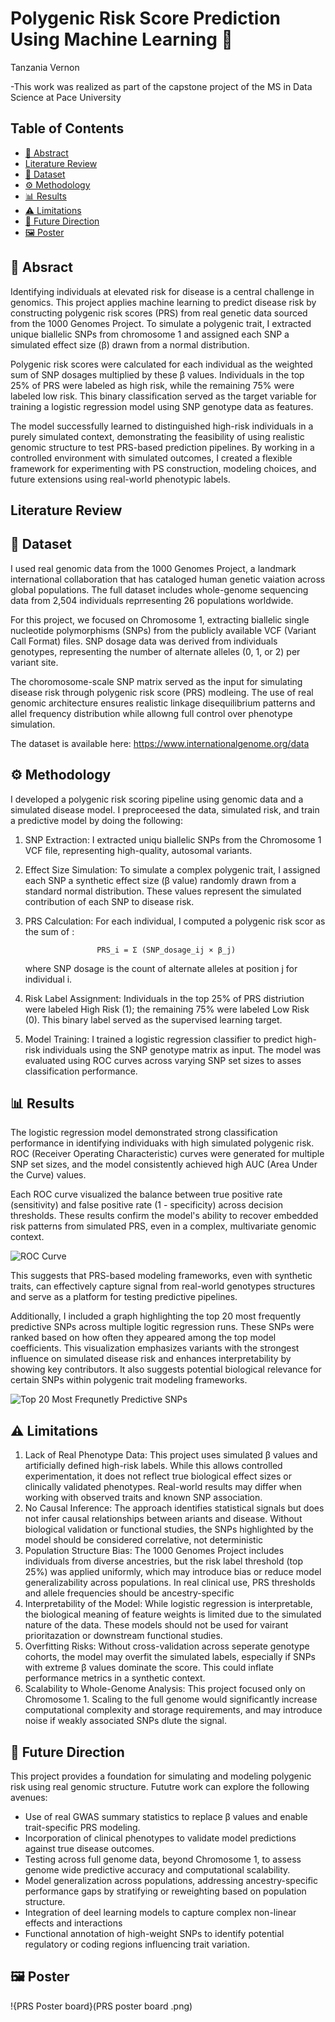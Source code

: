 # Polygenic Risk Score Prediction Using Machine Learning 🧬

Tanzania Vernon

-This work was realized as part of the capstone project of the MS in Data Science at Pace University


## Table of Contents
- [🧠 Abstract](#abstract)
- [Literature Review](#literature-review)
- [🔬 Dataset](#dataset)
- [⚙️ Methodology](#methodology)
- [📊 Results](#results)
- [⚠️ Limitations](#limitations)
- [🚀 Future Direction](#future-direction)
- [🖼️ Poster](#poster)



## 🧠 Absract
Identifying individuals at elevated risk for disease is a central challenge in genomics. This project applies machine learning to predict disease risk by constructing polygenic risk scores (PRS) from real genetic data sourced from the 1000 Genomes Project. To simulate a polygenic trait, I extracted unique biallelic SNPs from chromosome 1 and assigned each SNP a simulated effect size (β) drawn from a normal distribution. 

Polygenic risk scores were calculated for each individual as the weighted sum of SNP dosages multiplied by these β values. Individuals in the top 25% of PRS were labeled as high risk, while the remaining 75% were labeled low risk. This binary classification served as the target variable for training a logistic regression model using SNP genotype data as features. 

The model successfully learned to distinguished high-risk individuals in a purely simulated context, demonstrating the feasibility of using realistic genomic structure to test PRS-based prediction pipelines. By working in a controlled environment with simulated outcomes, I created a flexible framework for experimenting with PS construction, modeling choices, and future extensions using real-world phenotypic labels. 


## Literature Review


## 🔬 Dataset 
I used real genomic data from the 1000 Genomes Project, a landmark international collaboration that has cataloged human genetic vaiation across global populations. The full dataset includes whole-genome sequencing data from 2,504 individuals reprresenting 26 populations worldwide. 

For this project, we focused on Chromosome 1, extracting biallelic single nucleotide polymorphisms (SNPs) from the publicly available VCF (Variant Call Format) files. SNP dosage data was derived from individuals genotypes, representing the number of alternate alleles (0, 1, or 2) per variant site. 

The choromosome-scale SNP matrix served as the input for simulating disease risk through polygenic risk score (PRS) modleing. The use of real genomic architecture ensures realistic linkage disequilibrium patterns and allel frequency distribution while allowng full control over phenotype simulation. 

The dataset is available here: 
https://www.internationalgenome.org/data

## ⚙️ Methodology

I developed a polygenic risk scoring pipeline using genomic data and a simulated disease model. I preproceesed the data, simulated risk, and train a predictive model by doing the following: 

1. SNP Extraction: 
   I extracted uniqu biallelic SNPs from the Chromosome 1 VCF file, representing high-quality, autosomal variants.

2. Effect Size Simulation: 
   To simulate a complex polygenic trait, I assigned each SNP a synthetic effect size (β value) randomly drawn from a     standard normal distribution. These values represent the simulated contribution of each SNP to disease risk.
   
3. PRS Calculation: 
   For each individual, I computed a polygenic risk scor as the sum of :

                       PRS_i = Σ (SNP_dosage_ij × β_j)

   where SNP dosage is the count of alternate alleles at position j for individual i.
   
4. Risk Label Assignment: 
   Individuals in the top 25% of PRS distriution were labeled High Risk (1); the remaining 75% were labeled Low Risk      (0). This binary label served as the supervised learning target.
   
6. Model Training: 
   I trained a logistic regression classifier to predict high-risk individuals using the SNP genotype matrix as input.    The model was evaluated using ROC curves across varying SNP set sizes to asses classification performance.


## 📊 Results 

The logistic regression model demonstrated strong classification performance in identifying individuaks with high simulated polygenic risk. ROC (Receiver Operating Characteristic) curves were generated for multiple SNP set sizes, and the model consistently achieved high AUC (Area Under the Curve) values. 

Each ROC curve visualized the balance between true positive rate (sensitivity) and false positive rate (1 - specificity) across decision thresholds. These results confirm the model's ability to recover embedded risk patterns from simulated PRS, even in a complex, multivariate genomic context. 

![ROC Curve](roc_curve_comparison.png)


This suggests that PRS-based modeling frameworks, even with synthetic traits, can effectively capture signal from real-world genotypes structures and serve as a platform for testing predictive pipelines. 

Additionally, I included a graph highlighting the top 20 most frequently predictive SNPs across multiple logitic regression runs. These SNPs were ranked based on how often they appeared among the top model coefficients. This visualization emphasizes variants with the strongest influence on simulated disease risk and enhances interpretability by showing key contributors. It also suggests potential biological relevance for certain SNPs within polygenic trait modeling frameworks. 

![Top 20 Most Frequnetly Predictive SNPs](top_snps_frequency_top20.png)


## ⚠️ Limitations

1. Lack of Real Phenotype Data: 
   This project uses simulated β values and artificially defined high-risk labels. While this allows controlled           experimentation, it does not reflect true biological effect sizes or clinically validated phenotypes. Real-world       results may differ when working with observed traits and known SNP association.
2. No Causal Inference: 
   The approach identifies statistical signals but does not infer causal relationships between ariants and disease.       Without biological validation or functional studies, the SNPs highlighted by the model should be considered            correlative, not deterministic
3. Population Structure Bias: 
   The 1000 Genomes Project includes individuals from diverse ancestries, but the risk label threshold (top 25%) was      applied uniformly, which may introduce bias or reduce model generalizability across populations. In real clinical      use, PRS thresholds and allele frequencies should be ancestry-specific
4. Interpretability of the Model: 
   While logistic regression is interpretable, the biological meaning of feature weights is limited due to the            simulated nature of the data. These models should not be used for vairant prioritazation or downstream functional      studies.
5. Overfitting Risks: 
   Without cross-validation across seperate genotype cohorts, the model may overfit the simulated labels, especially      if SNPs with extreme β values dominate the score. This could inflate performance metrics in a synthetic context.
6. Scalability to Whole-Genome Analysis: 
   This project focused only on Chromosome 1. Scaling to the full genome would significantly increase computational       complexity and storage requirements, and may introduce noise if weakly associated SNPs dlute the signal.          
   
## 🚀 Future Direction

This project provides a foundation for simulating and modeling polygenic risk using real genomic structure. Fututre work can explore the following avenues: 

- Use of real GWAS summary statistics to replace β values and enable trait-specific PRS modeling.
- Incorporation of clinical phenotypes to validate model predictions against true disease outcomes.
- Testing across full genome data, beyond Chromosome 1, to assess genome wide predictive accuracy and computational scalability.
- Model generalization across populations, addressing ancestry-specific performance gaps by stratifying or reweighting based on population structure.
- Integration of deel learning models to capture complex non-linear effects and interactions
- Functional annotation of high-weight SNPs to identify potential regulatory or coding regions influencing trait variation. 

## 🖼️ Poster 
!{PRS Poster board}(PRS poster board .png)

